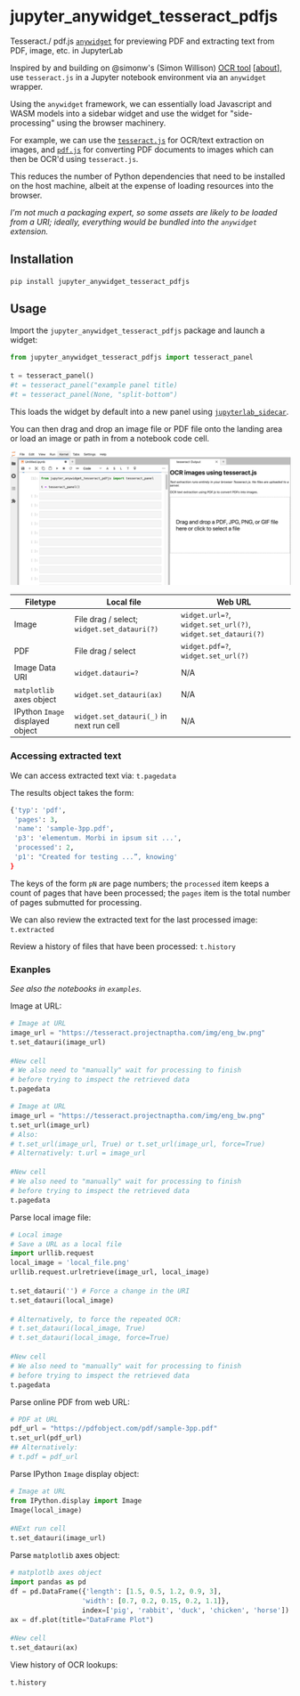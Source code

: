 # jupyter_anywidget_tesseract_pdfjs

Tesseract./ pdf.js [`anywidget`](https://github.com/manzt/anywidget) for previewing PDF and extracting text from PDF, image, etc. in JupyterLab

Inspired by and building on @simonw's (Simon Willison) [OCR tool](https://github.com/simonw/tools/blob/main/ocr.html) [[about](https://simonwillison.net/2024/Mar/30/ocr-pdfs-images/)], use `tesseract.js` in a Jupyter notebook environment via an `anywidget` wrapper.

Using the `anywidget` framework, we can essentially load Javascript and WASM models into a sidebar widget and use the widget for "side-processing" using the browser machinery.

For example, we can use the [`tesseract.js`](https://tesseract.projectnaptha.com/) for OCR/text extraction on images, and [`pdf.js`](https://mozilla.github.io/pdf.js/) for converting PDF documents to images which can then be OCR'd using `tesseract.js`.

This reduces the number of Python dependencies that need to be installed on the host machine, albeit at the expense of loading resources into the browser.

*I'm not much a packaging expert, so some assets are likely to be loaded from a URI; ideally, everything would be bundled into the `anywidget` extension.*

## Installation

`pip install jupyter_anywidget_tesseract_pdfjs`

## Usage

Import the `jupyter_anywidget_tesseract_pdfjs` package and launch a widget:

```python
from jupyter_anywidget_tesseract_pdfjs import tesseract_panel

t = tesseract_panel()
#t = tesseract_panel("example panel title)
#t = tesseract_panel(None, "split-bottom")
```

This loads the widget by default into a new panel using [`jupyterlab_sidecar`](https://github.com/jupyter-widgets/jupyterlab-sidecar).

You can then drag and drop an image file or PDF file onto the landing area or load an image or path in from a notebook code cell.

![Load in widget from code, display in panel](images/widget_loading.png)

| Filetype  | Local file  | Web URL |
|---|---|---|
| Image  | File drag / select; `widget.set_datauri(?)` | `widget.url=?`, `widget.set_url(?)`, `widget.set_datauri(?)` |
|  PDF  |  File drag / select  | `widget.pdf=?`, `widget.set_url(?)`  |
| Image Data URI | `widget.datauri=?` | N/A |
| `matplotlib` axes object | `widget.set_datauri(ax)` | N/A |
| IPython `Image` displayed object | `widget.set_datauri(_)` in next run cell | N/A |

### Accessing extracted text

We can access extracted text via: `t.pagedata`

The results object takes the form:

```python
{'typ': 'pdf',
 'pages': 3,
 'name': 'sample-3pp.pdf',
 'p3': 'elementum. Morbi in ipsum sit ...',
 'processed': 2,
 'p1': "Created for testing ...”, knowing'
}
```

The keys of the form `pN` are page numbers; the `processed` item keeps a count of pages that have been processed; the `pages` item is the total number of pages submutted for processing.

We can also review the extracted text for the last processed image: `t.extracted`

Review a history of files that have been processed: `t.history`

### Exanples

*See also the notebooks in `examples`.*

Image at URL:

```python
# Image at URL
image_url = "https://tesseract.projectnaptha.com/img/eng_bw.png"
t.set_datauri(image_url)

#New cell
# We also need to "manually" wait for processing to finish
# before trying to imspect the retrieved data
t.pagedata
```


```python
# Image at URL
image_url = "https://tesseract.projectnaptha.com/img/eng_bw.png"
t.set_url(image_url)
# Also:
# t.set_url(image_url, True) or t.set_url(image_url, force=True)
# Alternatively: t.url = image_url

#New cell
# We also need to "manually" wait for processing to finish
# before trying to imspect the retrieved data
t.pagedata
```

Parse local image file:

```python
# Local image
# Save a URL as a local file
import urllib.request
local_image = 'local_file.png'
urllib.request.urlretrieve(image_url, local_image)

t.set_datauri('') # Force a change in the URI
t.set_datauri(local_image)

# Alternatively, to force the repeated OCR:
# t.set_datauri(local_image, True)
# t.set_datauri(local_image, force=True)

#New cell
# We also need to "manually" wait for processing to finish
# before trying to imspect the retrieved data
t.pagedata
```

Parse online PDF from web URL:

```python
# PDF at URL
pdf_url = "https://pdfobject.com/pdf/sample-3pp.pdf"
t.set_url(pdf_url)
## Alternatively:
# t.pdf = pdf_url
```

Parse IPython `Image` display object:

```python
# Image at URL
from IPython.display import Image
Image(local_image)

#NExt run cell
t.set_datauri(image_url)
```

Parse `matplotlib` axes object:

```python
# matplotlb axes object
import pandas as pd
df = pd.DataFrame({'length': [1.5, 0.5, 1.2, 0.9, 3],
                  'width': [0.7, 0.2, 0.15, 0.2, 1.1]},
                  index=['pig', 'rabbit', 'duck', 'chicken', 'horse'])
ax = df.plot(title="DataFrame Plot")

#New cell
t.set_datauri(ax)
```

View history of OCR lookups:

`t.history`
